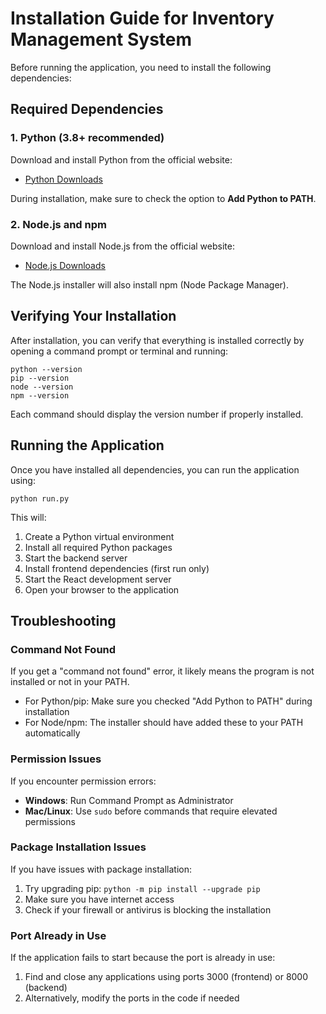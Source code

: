 # Installation Guide for Inventory Management System

Before running the application, you need to install the following dependencies:

## Required Dependencies

### 1. Python (3.8+ recommended)

Download and install Python from the official website:
- [Python Downloads](https://www.python.org/downloads/)

During installation, make sure to check the option to **Add Python to PATH**.

### 2. Node.js and npm

Download and install Node.js from the official website:
- [Node.js Downloads](https://nodejs.org/)

The Node.js installer will also install npm (Node Package Manager).

## Verifying Your Installation

After installation, you can verify that everything is installed correctly by opening a command prompt or terminal and running:

```
python --version
pip --version
node --version
npm --version
```

Each command should display the version number if properly installed.

## Running the Application

Once you have installed all dependencies, you can run the application using:

```
python run.py
```

This will:
1. Create a Python virtual environment
2. Install all required Python packages
3. Start the backend server
4. Install frontend dependencies (first run only)
5. Start the React development server
6. Open your browser to the application

## Troubleshooting

### Command Not Found

If you get a "command not found" error, it likely means the program is not installed or not in your PATH.

- For Python/pip: Make sure you checked "Add Python to PATH" during installation
- For Node/npm: The installer should have added these to your PATH automatically

### Permission Issues

If you encounter permission errors:

- **Windows**: Run Command Prompt as Administrator
- **Mac/Linux**: Use `sudo` before commands that require elevated permissions

### Package Installation Issues

If you have issues with package installation:

1. Try upgrading pip: `python -m pip install --upgrade pip`
2. Make sure you have internet access
3. Check if your firewall or antivirus is blocking the installation

### Port Already in Use

If the application fails to start because the port is already in use:
1. Find and close any applications using ports 3000 (frontend) or 8000 (backend)
2. Alternatively, modify the ports in the code if needed 